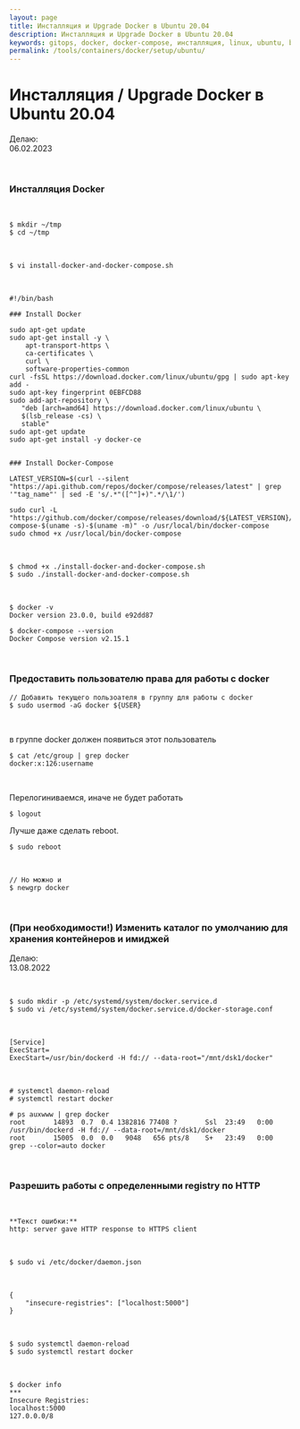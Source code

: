 ```yaml
---
layout: page
title: Инсталляция и Upgrade Docker в Ubuntu 20.04
description: Инсталляция и Upgrade Docker в Ubuntu 20.04
keywords: gitops, docker, docker-compose, инсталляция, linux, ubuntu, bash скрипт
permalink: /tools/containers/docker/setup/ubuntu/
---
```


# Инсталляция / Upgrade Docker в Ubuntu 20.04

Делаю:  
06.02.2023

<br/>

### Инсталляция Docker

<br/>

```
$ mkdir ~/tmp
$ cd ~/tmp
```

<br/>

```
$ vi install-docker-and-docker-compose.sh
```

<br/>

```
#!/bin/bash

### Install Docker

sudo apt-get update
sudo apt-get install -y \
    apt-transport-https \
    ca-certificates \
    curl \
    software-properties-common
curl -fsSL https://download.docker.com/linux/ubuntu/gpg | sudo apt-key add -
sudo apt-key fingerprint 0EBFCD88
sudo add-apt-repository \
   "deb [arch=amd64] https://download.docker.com/linux/ubuntu \
   $(lsb_release -cs) \
   stable"
sudo apt-get update
sudo apt-get install -y docker-ce


### Install Docker-Compose

LATEST_VERSION=$(curl --silent "https://api.github.com/repos/docker/compose/releases/latest" | grep '"tag_name"' | sed -E 's/.*"([^"]+)".*/\1/')

sudo curl -L "https://github.com/docker/compose/releases/download/${LATEST_VERSION}/docker-compose-$(uname -s)-$(uname -m)" -o /usr/local/bin/docker-compose
sudo chmod +x /usr/local/bin/docker-compose
```

<br/>

```
$ chmod +x ./install-docker-and-docker-compose.sh
$ sudo ./install-docker-and-docker-compose.sh
```

<br/>

```
$ docker -v
Docker version 23.0.0, build e92dd87

$ docker-compose --version
Docker Compose version v2.15.1
```

<br/>

### Предоставить пользователю права для работы с docker

```
// Добавить текущего пользоателя в группу для работы с docker
$ sudo usermod -aG docker ${USER}
```

<br/>

в группе docker должен появиться этот пользователь

```
$ cat /etc/group | grep docker
docker:x:126:username
```

<br/>

Перелогиниваемся, иначе не будет работать

```
$ logout
```

Лучше даже сделать reboot.

```
$ sudo reboot
```

<br/>

```
// Но можно и
$ newgrp docker
```

<br/>

### (При необходимости!) Изменить каталог по умолчанию для хранения контейнеров и имиджей

Делаю:  
13.08.2022

<br/>

```
$ sudo mkdir -p /etc/systemd/system/docker.service.d
$ sudo vi /etc/systemd/system/docker.service.d/docker-storage.conf
```

<br/>

```
[Service]
ExecStart=
ExecStart=/usr/bin/dockerd -H fd:// --data-root="/mnt/dsk1/docker"
```

<br/>

```
# systemctl daemon-reload
# systemctl restart docker
```

```
# ps auxwww | grep docker
root       14893  0.7  0.4 1382816 77408 ?       Ssl  23:49   0:00 /usr/bin/dockerd -H fd:// --data-root=/mnt/dsk1/docker
root       15005  0.0  0.0   9048   656 pts/8    S+   23:49   0:00 grep --color=auto docker

```

<br/>

### Разрешить работы с определенными registry по HTTP

<br/>

```
**Текст ошибки:**
http: server gave HTTP response to HTTPS client
```

<br/>

```
$ sudo vi /etc/docker/daemon.json
```

<br/>

```
{
    "insecure-registries": ["localhost:5000"]
}
```

<br/>

```
$ sudo systemctl daemon-reload
$ sudo systemctl restart docker
```

<br/>

```
$ docker info
***
Insecure Registries:
localhost:5000
127.0.0.0/8
```
